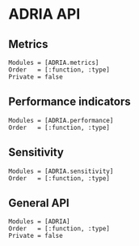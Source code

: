 # ADRIA API

## Metrics

```@autodocs
Modules = [ADRIA.metrics]
Order   = [:function, :type]
Private = false
```

## Performance indicators

```@autodocs
Modules = [ADRIA.performance]
Order   = [:function, :type]
```

## Sensitivity

```@autodocs
Modules = [ADRIA.sensitivity]
Order   = [:function, :type]
```

## General API

```@autodocs
Modules = [ADRIA]
Order   = [:function, :type]
Private = false
```

